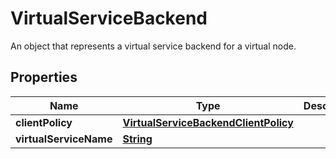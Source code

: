 

# VirtualServiceBackend

An object that represents a virtual service backend for a virtual node.

## Properties

| Name | Type | Description | Notes |
|------------ | ------------- | ------------- | -------------|
|**clientPolicy** | [**VirtualServiceBackendClientPolicy**](VirtualServiceBackendClientPolicy.md) |  |  [optional] |
|**virtualServiceName** | [**String**](String.md) |  |  |



